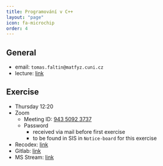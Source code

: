 ```yaml
---
title: Programování v C++
layout: "page"
icon: fa-microchip
order: 4
---
```


## General
- email: `tomas.faltin@matfyz.cuni.cz`
- lecture: [link](https://www.ksi.mff.cuni.cz/teaching/nprg041-web/)

## Exercise
- Thursday 12:20
- Zoom
  - Meeting ID: [943 5092 3737](https://cuni-cz.zoom.us/j/94350923737)
  - Password
    - received via mail before first exercise
	- to be found in SIS in `Notice-board` for this exercise
- Recodex: [link](https://recodex.mff.cuni.cz/)
- Gitlab: [link](https://gitlab.mff.cuni.cz/)
- MS Stream: [link](https://web.microsoftstream.com)

